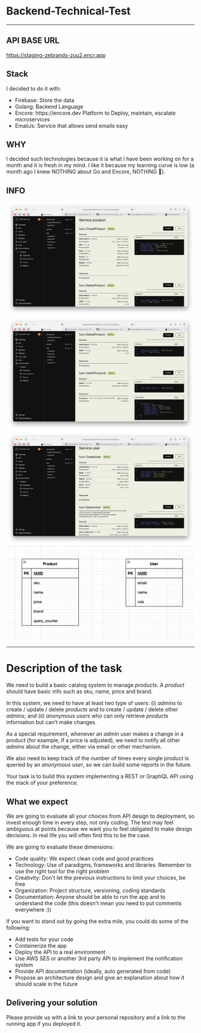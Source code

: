 # Backend-Technical-Test
-----------

## API BASE URL
https://staging-zebrands-zuu2.encr.app

## Stack
I decided to do it with: 
<ul>
<li>
Firebase: Store the data
</li>

<li>
Golang: Backend Language
</li>

<li>
Encore: https://encore.dev Platform to Deploy, maintain, escalate microservices
</li>

<li>
EmailJs: Service that allows send emails easy
</li>

</ul>

## WHY

I decided such technologies because it is what I have been working on for a month and it is fresh in my mind. I like it because my learning curve is low (a month ago I knew NOTHING about Go and Encore, NOTHING 🤯).

## INFO
![Documentation](https://github.com/tonyvazgar/Backend-Technical-Test/blob/main/img/Screenshot%202023-02-23%20at%2012.03.35%20p.m..png)
![Documentation](https://github.com/tonyvazgar/Backend-Technical-Test/blob/main/img/Screenshot%202023-02-23%20at%2012.03.43%20p.m..png)
![Documentation](https://github.com/tonyvazgar/Backend-Technical-Test/blob/main/img/Screenshot%202023-02-23%20at%2012.03.51%20p.m..png)
![Documentation](https://github.com/tonyvazgar/Backend-Technical-Test/blob/main/img/db.png)

------------------------------------------------------------------------------------
# Description of the task

We need to build a basic catalog system to manage _products_. A _product_ should have basic info such as sku, name, price and brand.

In this system, we need to have at least two type of users: (i) _admins_ to create / update / delete _products_ and to create / update / delete other _admins_; and (ii) _anonymous users_ who can only retrieve _products_ information but can't make changes.

As a special requirement, whenever an _admin_ user makes a change in a product (for example, if a price is adjusted), we need to notify all other _admins_ about the change, either via email or other mechanism.

We also need to keep track of the number of times every single product is queried by an _anonymous user_, so we can build some reports in the future.

Your task is to build this system implementing a REST or GraphQL API using the stack of your preference. 

## What we expect
We are going to evaluate all your choices from API design to deployment, so invest enough time in every step, not only coding. The test may feel ambiguous at points because we want you to feel obligated to make design decisions. In real life you will often find this to be the case.

We are going to evaluate these dimensions:
- Code quality: We expect clean code and good practices
- Technology: Use of paradigms, frameworks and libraries. Remember to use the right tool for the right problem
- Creativity: Don't let the previous instructions to limit your choices, be free
- Organization: Project structure, versioning, coding standards
- Documentation: Anyone should be able to run the app and to understand the code (this doesn't mean you need to put comments everywhere :))

If you want to stand out by going the extra mile, you could do some of the following:
- Add tests for your code
- Containerize the app
- Deploy the API to a real environment
- Use AWS SES or another 3rd party API to implement the notification system
- Provide API documentation (ideally, auto generated from code)
- Propose an architecture design and give an explanation about how it should scale in the future

## Delivering your solution
Please provide us with a link to your personal repository and a link to the running app if you deployed it.

